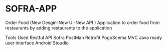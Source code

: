 # SOFRA-APP
Order Food (New Desgin-New Ui-New API )
Application to order food from restaurants by adding restaurants to the application

Tools Used
Restful API Sofra
PostMan
Retrofit
PogoScema
MVC
Java
ready user interface 
Android Stoudio


